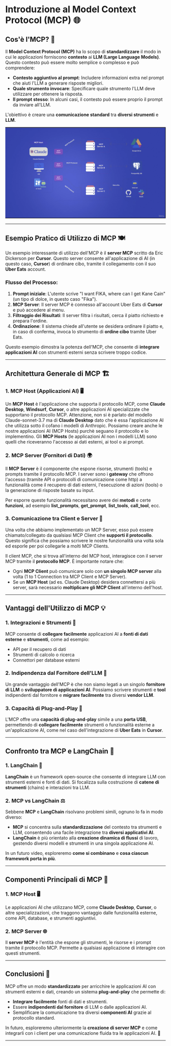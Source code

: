 # Introduzione al Model Context Protocol (MCP) 🌐

## Cos'è l'MCP? 🤖

Il **Model Context Protocol (MCP)** ha lo scopo di **standardizzare** il modo in cui le applicazioni forniscono **contesto** ai **LLM (Large Language Models)**. Questo contesto può essere molto semplice o complesso e può comprendere:

* **Contesto aggiuntivo al prompt**: Includere informazioni extra nel prompt che aiuti l'LLM a generare risposte migliori.
* **Quale strumento invocare**: Specificare quale strumento l'LLM deve utilizzare per ottenere la risposta.
* **Il prompt stesso**: In alcuni casi, il contesto può essere proprio il prompt da inviare all'LLM.

L'obiettivo è creare una **comunicazione standard** tra **diversi strumenti** e **LLM**.

![alt](images/mcp_architecture.png)

---

## Esempio Pratico di Utilizzo di MCP 🍽️

Un esempio interessante di utilizzo dell'MCP è il **server MCP** scritto da Eric Dickerson per **Cursor**. Questo server consente all'applicazione di AI (in questo caso, **Cursor**) di ordinare cibo, tramite il collegamento con il suo **Uber Eats** account.

### Flusso del Processo:

1. **Prompt iniziale**: L'utente scrive "I want FIKA, where can I get Kane Cain" (un tipo di dolce, in questo caso "Fika").
2. **MCP Server**: Il server MCP è connesso all'account Uber Eats di **Cursor** e può accedere al menu.
3. **Filtraggio dei Risultati**: Il server filtra i risultati, cerca il piatto richiesto e prepara l'ordine.
4. **Ordinazione**: Il sistema chiede all'utente se desidera ordinare il piatto e, in caso di conferma, invoca lo strumento di **ordine cibo** tramite Uber Eats.

Questo esempio dimostra la potenza dell'MCP, che consente di **integrare applicazioni AI** con strumenti esterni senza scrivere troppo codice.

---

## Architettura Generale di MCP 🏗️

### 1. **MCP Host (Applicazioni AI)** 🖥️

Un **MCP Host** è l'applicazione che supporta il protocollo MCP, come **Claude Desktop**, **Windsurf**, **Cursor**, o altre applicazioni AI specializzate che supportano il protocollo MCP. Attenzione, non si è parlato del modello Claude-sonnet-3.7 ma di **Claude Desktop** dato che è essa l'applicazione AI che utilizza sotto il cofano i modelli di Anthropic. Possiamo creare anche le nostre applicazioni AI (MCP Hosts) purchè seguano il protocollo e lo implementino. Gli **MCP Hosts** (le applicazioni AI non i modelli LLM) sono quelli che riceveranno l'accesso ai dati esterni, ai tool o ai prompt.

### 2. **MCP Server (Fornitori di Dati)** 🌍

Il **MCP Server** è il componente che espone risorse, strumenti (tools) e prompts tramite il protocollo MCP. I server sono i **gateway** che offrono l'accesso (tramite API o protocolli di comunicazione come http) a funzionalità come il recupero di dati esterni, l'esecuzione di azioni (tools) o la generazione di risposte basate su input.

Per esporre queste funzionalità necessitano avere dei **metodi** e certe **funzioni**, ad esempio **list_prompts**, **get_prompt**, **list_tools**, **call_tool**, ecc.

### 3. **Comunicazione tra Client e Server** 💬

Una volta che abbiamo implementato un MCP Server, esso può essere chiamato/collegato da qualsiasi MCP Client che **supporti il protocollo**. 
Questo significa che possiamo scrivere le nostre funzionalità una volta sola ed esporle per poi collegarle a molti MCP Clients.

Il client MCP, che si trova all'interno del MCP host, interagisce con il server MCP tramite il **protocollo MCP**. È importante notare che:

* Ogni **MCP Client** può comunicare solo con **un singolo MCP server** alla volta (1 to 1 Connection tra MCP Client e MCP Server).
* Se un **MCP Host** (ad es. Claude Desktop) desidera connettersi a più server, sarà necessario **moltiplicare gli MCP Client** all'interno dell'host.

---

## Vantaggi dell'Utilizzo di MCP 💡

### 1. **Integrazioni e Strumenti** 🔌

MCP consente di **collegare facilmente** applicazioni AI a **fonti di dati esterne** e **strumenti**, come ad esempio:

* API per il recupero di dati
* Strumenti di calcolo o ricerca
* Connettori per database esterni

### 2. **Indipendenza dal Fornitore dell'LLM** 💼

Un grande vantaggio dell'MCP è che non siamo legati a un singolo **fornitore di LLM** o **sviluppatore di applicazioni AI**. Possiamo scrivere strumenti e **tool** indipendenti dal fornitore e **migrare facilmente** tra diversi **vendor LLM**.

### 3. **Capacità di Plug-and-Play** 🔄

L'MCP offre una **capacità di plug-and-play** simile a una **porta USB**, permettendo di **collegare facilmente** strumenti o funzionalità esterne a un'applicazione AI, come nel caso dell'integrazione di **Uber Eats** in **Cursor**.

---

## Confronto tra MCP e LangChain 🔗

### 1. **LangChain** 🔗

**LangChain** è un framework open-source che consente di integrare LLM con strumenti esterni e fonti di dati. Si focalizza sulla costruzione di **catene di strumenti** (chains) e interazioni tra LLM.

### 2. **MCP vs LangChain** ⚖️

Sebbene **MCP** e **LangChain** risolvano problemi simili, ognuno lo fa in modo diverso:

* **MCP** si concentra sulla **standardizzazione** del contesto tra strumenti e LLM, consentendo una facile integrazione tra **diversi applicativi AI**.
* **LangChain** è più orientato alla **creazione dinamica di flussi** di lavoro, gestendo diversi modelli e strumenti in una singola applicazione AI.

In un futuro video, esploreremo **come si combinano** e **cosa ciascun framework porta in più**.

---

## Componenti Principali di MCP 🧩

### 1. **MCP Host** 🖥️

Le applicazioni AI che utilizzano MCP, come **Claude Desktop**, **Cursor**, o altre specializzazioni, che traggono vantaggio dalle funzionalità esterne, come API, database, e strumenti aggiuntivi.

### 2. **MCP Server** 🌐

Il **server MCP** è l'entità che espone gli strumenti, le risorse e i prompt tramite il protocollo MCP. Permette a qualsiasi applicazione di interagire con questi strumenti.

---

## Conclusioni 🎯

MCP offre un modo **standardizzato** per arricchire le applicazioni AI con strumenti esterni e dati, creando un sistema **plug-and-play** che permette di:

* **Integrare facilmente** fonti di dati e strumenti.
* Essere **indipendenti dal fornitore** di LLM o dalle applicazioni AI.
* Semplificare la comunicazione tra diversi **componenti AI** grazie al protocollo standard.

In futuro, esploreremo ulteriormente la **creazione di server MCP** e come integrarli con i client per una comunicazione fluida tra le applicazioni AI. 🚀

---
